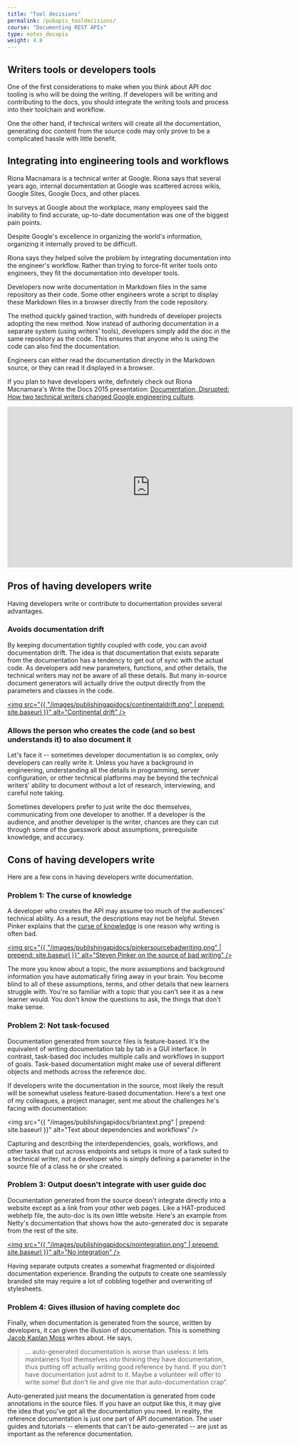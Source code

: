 ```yaml
---
title: "Tool decisions"
permalink: /pubapis_tooldecisions/
course: "Documenting REST APIs"
type: notes_docapis
weight: 4.8
---
```


## Writers tools or developers tools

One of the first considerations to make when you think about API doc tooling is who will be doing the writing. If developers will be writing and contributing to the docs, you should integrate the writing tools and process into their toolchain and workflow.

One the other hand, if technical writers will create all the documentation, generating doc content from the source code may only prove to be a complicated hassle with little benefit.

## Integrating into engineering tools and workflows

Riona Macnamara is a technical writer at Google. Riona says that several years ago, internal documentation at Google was scattered across wikis, Google Sites, Google Docs, and other places.

In surveys at Google about the workplace, many employees said the inability to find accurate, up-to-date documentation was one of the biggest pain points.

Despite Google's excellence in organizing the world's information, organizing it internally proved to be difficult.

Riona says they helped solve the problem by integrating documentation into the engineer's workflow. Rather than trying to force-fit writer tools onto engineers, they fit the documentation into developer tools.

Developers now write documentation in Markdown files in the same repository as their code. Some other engineers wrote a script to display these Markdown files in a browser directly from the code repository.

The method quickly gained traction, with hundreds of developer projects adopting the new method. Now instead of authoring documentation in a separate system (using writers' tools), developers simply add the doc in the same repository as the code. This ensures that anyone who is using the code can also find the documentation.

Engineers can either read the documentation directly in the Markdown source, or they can read it displayed in a browser.

If you plan to have developers write, definitely check out Riona Macnamara's Write the Docs 2015 presentation: [Documentation, Disrupted: How two technical writers changed Google engineering culture](http://en.wikipedia.org/wiki/Continental_drift
).

<iframe width="640" height="360" src="https://www.youtube.com/embed/EnB8GtPuauw" frameborder="0" allowfullscreen></iframe>

## Pros of having developers write

Having developers write or contribute to documentation provides several advantages. 

### Avoids documentation drift

By keeping documentation tightly coupled with code, you can avoid documentation drift. The idea is that documentation that exists separate from the documentation has a tendency to get out of sync with the actual code. As developers add new parameters, functions, and other details, the technical writers may not be aware of all these details. But many in-source document generators will actually drive the output directly from the parameters and classes in the code. 

<a href="http://en.wikipedia.org/wiki/Continental_drift
"><img src="{{ "/images/publishingapidocs/continentaldrift.png" | prepend: site.baseurl }}" alt="Continental drift" /></a>

### Allows the person who creates the code (and so best understands it) to also document it

Let's face it -- sometimes developer documentation is so complex, only developers can really write it. Unless you have a background in engineering, understanding all the details in programming, server configuration, or other technical platforms may be beyond the technical writers' ability to document without a lot of research, interviewing, and careful note taking.

Sometimes developers prefer to just write the doc themselves, communicating from one developer to another. If a developer is the audience, and another developer is the writer, chances are they can cut through some of the guesswork about assumptions, prerequisite knowledge, and accuracy.

## Cons of having developers write

Here are a few cons in having developers write documentation. 

### Problem 1: The curse of knowledge
A developer who creates the API may assume too much of the audiences' technical ability. As a result, the descriptions may not be helpful. Steven Pinker explains that the [curse of knowledge](http://idratherbewriting.com/2007/01/24/the-curse-of-knowledge-the-more-you-know-the-worse-communicator-you-become/) is one reason why writing is often bad. 

<a href="http://online.wsj.com/articles/the-cause-of-bad-writing-1411660188
"><img src="{{ "/images/publishingapidocs/pinkersourcebadwriting.png" | prepend: site.baseurl }}" alt="Steven Pinker on the source of bad writing" /></a>

The more you know about a topic, the more assumptions and background information you have automatically firing away in your brain. You become blind to all of these assumptions, terms, and other details that new learners struggle with. You're so familiar with a topic that you can't see it as a new learner would. You don't know the questions to ask, the things that don't make sense. 

### Problem 2: Not task-focused

Documentation generated from source files is feature-based. It's the equivalent of writing documentation tab by tab in a GUI interface. In contrast, task-based doc includes multiple calls and workflows in support of goals. Task-based documentation might make use of several different objects and methods across the reference doc.

If developers write the documentation in the source, most likely the result will be somewhat useless feature-based documentation. Here's a text one of my colleagues, a project manager, sent me about the challenges he's facing with documentation: 

<img src="{{ "/images/publishingapidocs/briantext.png" | prepend: site.baseurl }}" alt="Text about dependencies and workflows" /></a>

Capturing and describing the interdependencies, goals, workflows, and other tasks that cut across endpoints and setups is more of a task suited to a technical writer, not a developer who is simply defining a parameter in the source file of a class he or she created.

### Problem 3: Output doesn't integrate with user guide doc

Documentation generated from the source doesn't integrate directly into a website except as a link from your other web pages. Like a HAT-produced webhelp file, the auto-doc is its own little website. Here's an example from Netty's documentation that shows how the auto-generated doc is separate from the rest of the site. 

<a href=""><img src="{{ "/images/publishingapidocs/nointegration.png" | prepend: site.baseurl }}" alt="No integration" /></a>

Having separate outputs creates a somewhat fragmented or disjointed documentation experience. Branding the outputs to create one seamlessly branded site may require a lot of cobbling together and overwriting of stylesheets.

### Problem 4: Gives illusion of having complete doc

Finally, when documentation is generated from the source, written by developers, it can given the illusion of documentation. This is something [Jacob Kaplan Moss](http://jacobian.org/writing/what-to-write/) writes about. He says, 

>… auto-generated documentation is worse than useless: it lets maintainers fool themselves into thinking they have documentation, thus putting off actually writing good reference by hand. If you don't have documentation just admit to it. Maybe a volunteer will offer to write some! But don't lie and give me that auto-documentation crap”. 

Auto-generated just means the documentation is generated from code annotations in the source files. If you have an output like this, it may give the idea that you've got all the documentation you need. In reality, the reference documentation is just one part of API documentation. The user guides and tutorials -- elements that can't be auto-generated -- are just as important as the reference documentation.






